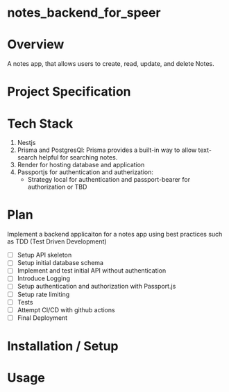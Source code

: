 # notes_backend_for_speer

# Overview

A notes app, that allows users to create, read, update, and delete Notes.

# Project Specification

# Tech Stack

1. Nestjs
2. Prisma and PostgresQl: Prisma provides a built-in way to allow text-search helpful for searching notes.
3. Render for hosting database and application
4. Passportjs for authentication and autherization: 
    - Strategy local for authentication and passport-bearer for authorization or TBD

# Plan

Implement a backend applicaiton for a notes app using best practices such as TDD (Test Driven Development)

- [ ] Setup API skeleton
- [ ] Setup initial database schema
- [ ] Implement and test initial API without authentication
- [ ] Introduce Logging
- [ ] Setup authentication and authorization with Passport.js
- [ ] Setup rate limiting
- [ ] Tests
- [ ] Attempt CI/CD with github actions
- [ ] Final Deployment

# Installation / Setup

# Usage
